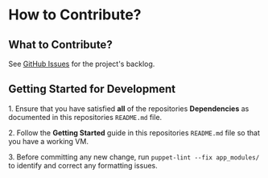 
# How to Contribute?

## What to Contribute?

See [GitHub Issues](https://github.com/dbtedman/app-local/issues) for the project's backlog.

## Getting Started for Development

1\. Ensure that you have satisfied **all** of the repositories **Dependencies** as documented in this repositories `README.md` file.

2\. Follow the **Getting Started** guide in this repositories `README.md` file so that you have a working VM.

3\. Before committing any new change, run `puppet-lint --fix app_modules/` to identify and correct any formatting issues.

